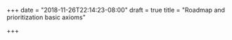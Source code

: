 +++
date = "2018-11-26T22:14:23-08:00"
draft = true
title = "Roadmap and prioritization basic axioms"

+++
